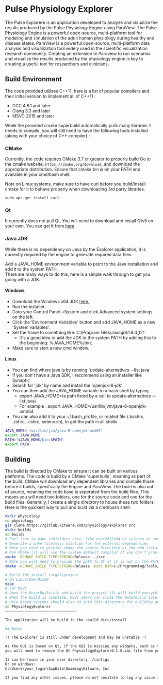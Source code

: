 Pulse Physiology Explorer
=========================

The Pulse Explorere is an application developed to analyze and
visualize the results produced by the Pulse Physiology Engine using ParaView.
The Pulse Physiology Engine is a powerful open-source, multi-platform tool for
modeling and simulation of the adult human physiology during healthy and disease states. 
ParaView is a powerful open-source, multi-platform data analysis and 
visualization tool widely used in the scientific visualization research community. 
Creating an extension to Paraview to run scenarios and visualize the results 
produced by the physiology engine is key to creating a useful tool for researchers and clinicians.

## Build Environment

The code provided utilizes C++11, here is a list of popular compilers and their initial version to implement all of C++11 :
- GCC 4.8.1 and later
- Clang 3.3 and later
- MSVC 2015 and later

While the provided cmake superbuild automatically pulls many libraries it needs to compile, 
you will still need to have the following tools installed (along with your choice of C++ compiler) :

### CMake
Currently, the code requires CMake 3.7 or greater to properly build
Go to the cmake website, `https://cmake.org/download`, and download the appropriate distribution.
Ensure that cmake bin is on your PATH and available in your cmd/bash shell.

Note on Linux systems, make sure to have curl before you build/install cmake for it to behave properly when downloading 3rd party libraries.
~~~~~~~~~~~~~~~~~~~~~~~~
sudo apt-get install curl
~~~~~~~~~~~~~~~~~~~~~~~~

### Qt

It currently does not pull Qt. You will need to download and install Qtv5 on your own.
You can get it from <a href="https://www.qt.io/download-open-source/">here</a>

### Java JDK

While there is no dependency on Java by the Explorer application, 
it is currently required by the engine to generate required data files.

Add a JAVA_HOME environment variable to point to the Java installation and add it to the system PATH.<br>
There are many ways to do this, here is a simple walk through to get you going with a JDK.

#### Windows
- Download the Windows x64 JDK <a href="http://www.oracle.com/technetwork/java/javase/downloads/index.html">here.</a>
- Run the installer.
- Goto your Control Panel->System and click Advanced system settings on the left. <br>
- Click the 'Environment Variables' button and add JAVA_HOME as a new 'System variables'.<br>
- Set the Value to something like: C:\Program Files\Java\jdk1.8.0_121<br>
    - It's a good idea to add the JDK to the system PATH by adding this to the beginning: %JAVA_HOME%/bin;
- Make sure to start a new cmd window.<br>

#### Linux
- You can find where java is by running `update-alternatives --list java <br>
 - If you don't have a Java SDK, I recommend using an installer like Synaptic
 - Search for 'jdk' by name and install the 'openjdk-8-jdk' 
- You can then add the JAVA_HOME variable to a bash shell by typing
    - export JAVA_HOME=(a path listed by a call to updata-alternatives --list java)
    - For example : export JAVA_HOME=/usr/lib/jvm/java-8-openjdk-amd64
- You can also add it to your ~/.bash_profile, or related file (.bashrc, .zshrc, .cshrc, setenv.sh), to get the path in all shells

~~~~~~~~~~~~~~~~~~~~~~~~~~~~~~~~~~bash
JAVA_HOME='/usr/lib/jvm/java-8-openjdk-amd64'
export JAVA_HOME
PATH="$JAVA_HOME/bin:$PATH"
export PATH
~~~~~~~~~~~~~~~~~~~~~~~~~~~~~~~~~~~

## Building

The build is directed by CMake to ensure it can be built on various platforms. 
The code is build by a CMake 'superbuild', meaning as part of the build, CMake will download any
dependent libraries and compile those before it builds, specifically the Engine and ParaView.
The build is also out of source, meaning the code base is seperated from the build files.
This means you will need two folders, one for the source code and one for the build files.
Generally, I create a single directory to house these two folders.
Here is the quickest way to pull and build via a cmd/bash shell:

~~~~~~~~~~~~~~~~~~~~~~~~~~~~~~~~~~bash
mkdir physiology
cd physiology
git clone https://gitlab.kitware.com/physiology/explorer src
mkdir builds
cd builds
# Feel free to make subfolders here, like msvc2017x64 or release or something
# Generate a make file/msvc solution for the external dependencies
# Note you need to provide cmake the source directory at the end (relative or absolute)
# Run CMake (it will use the system default compiler if you don't provide options or use the CMake GUI)
cmake -DCMAKE_BUILD_TYPE:STRING=Release ../src
# Note you will need to provide the path to Qt if it is not on the PATH
cmake -DCMAKE_BUILD_TYPE:STRING=Release -DQt5_DIR=C:/Programming/Tools/Qt/5.9.1/msvc2017_64/lib/cmake/Qt5 ../src

# Build the install target/project
# On Linux/OSX/MinGW 
make  
# For MSVC
# Open the OuterBuild.sln and build the project (It will build everything!)
# When the build is complete, MSVC users can close the OuterBuild solution, and open the PhysiologyExplorer.sln located in the PhysiologyExplorer directory.
# Unix based systems should also cd into this directory for building any changes to the PhysiologyExplorer code base
cd PhysiologyExplorer
~~~~~~~~~~~~~~~~~~~~~~~~~~~~~~~~~

The application will be build in the <build dir>/install

## Notes

!! The Explorer is still under development and may be unstable !!

As the GUI is based on Qt, if the GUI is missing any widgets, such as the graphing views,
you will need to remove the Qt PhysiologyExplorer0.1.0.ini file from your system.

It can be found in your user directory ./configs
Or on windows:
C:\Users\your_login\AppData\Roaming\Kitware, Inc

If you find any other issues, please do not hesitate to log any issue in our repository.





